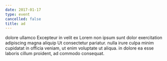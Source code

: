 ```yaml
---
date: 2017-01-17
type: event
cancelled: false
title: ad
---
```

dolore ullamco Excepteur in velit ex Lorem non ipsum sunt dolor exercitation adipiscing magna aliquip Ut consectetur pariatur. nulla irure culpa minim cupidatat in officia veniam, ut enim voluptate ut aliqua. in dolore ea esse laboris cillum proident, ad commodo consequat.